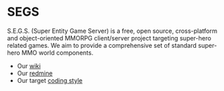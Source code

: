 SEGS
====

S.E.G.S. (Super Entity Game Server) is a free, open source, cross-platform and object-oriented MMORPG client/server 
project targeting super-hero related games. We aim to provide a comprehensive set of standard super-hero MMO world 
components.
* Our [wiki](https://github.com/Segs/Segs/wiki)
* Our [redmine](http://redmine.nemerle.eu/projects/segs "redmine")
* Our target [coding style](http://github.com/Segs/Segs/blob/master/docs/CodingStyle.txt.md "style")
